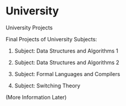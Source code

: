 # University
University Projects

Final Projects of University Subjects:

1. Subject: Data Structures and Algorithms 1

2. Subject: Data Structures and Algorithms 2

3. Subject: Formal Languages and Compilers

4. Subject: Switching Theory

(More Information Later)
